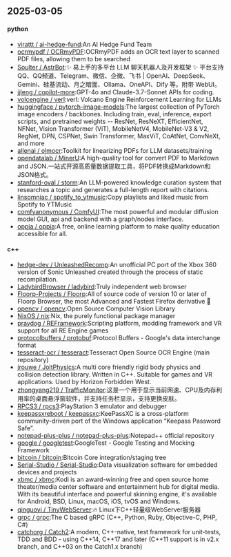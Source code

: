 ## 2025-03-05

#### python
* [virattt / ai-hedge-fund](https://github.com/virattt/ai-hedge-fund):An AI Hedge Fund Team
* [ocrmypdf / OCRmyPDF](https://github.com/ocrmypdf/OCRmyPDF):OCRmyPDF adds an OCR text layer to scanned PDF files, allowing them to be searched
* [Soulter / AstrBot](https://github.com/Soulter/AstrBot):✨ 易上手的多平台 LLM 聊天机器人及开发框架 ✨ 平台支持 QQ、QQ频道、Telegram、微信、企微、飞书 | OpenAI、DeepSeek、Gemini、硅基流动、月之暗面、Ollama、OneAPI、Dify 等。附带 WebUI。
* [jjleng / copilot-more](https://github.com/jjleng/copilot-more):GPT-4o and Claude-3.7-Sonnet APIs for coding.
* [volcengine / verl](https://github.com/volcengine/verl):verl: Volcano Engine Reinforcement Learning for LLMs
* [huggingface / pytorch-image-models](https://github.com/huggingface/pytorch-image-models):The largest collection of PyTorch image encoders / backbones. Including train, eval, inference, export scripts, and pretrained weights -- ResNet, ResNeXT, EfficientNet, NFNet, Vision Transformer (ViT), MobileNetV4, MobileNet-V3 & V2, RegNet, DPN, CSPNet, Swin Transformer, MaxViT, CoAtNet, ConvNeXt, and more
* [allenai / olmocr](https://github.com/allenai/olmocr):Toolkit for linearizing PDFs for LLM datasets/training
* [opendatalab / MinerU](https://github.com/opendatalab/MinerU):A high-quality tool for convert PDF to Markdown and JSON.一站式开源高质量数据提取工具，将PDF转换成Markdown和JSON格式。
* [stanford-oval / storm](https://github.com/stanford-oval/storm):An LLM-powered knowledge curation system that researches a topic and generates a full-length report with citations.
* [linsomniac / spotify_to_ytmusic](https://github.com/linsomniac/spotify_to_ytmusic):Copy playlists and liked music from Spotify to YTMusic
* [comfyanonymous / ComfyUI](https://github.com/comfyanonymous/ComfyUI):The most powerful and modular diffusion model GUI, api and backend with a graph/nodes interface.
* [oppia / oppia](https://github.com/oppia/oppia):A free, online learning platform to make quality education accessible for all.

#### c++
* [hedge-dev / UnleashedRecomp](https://github.com/hedge-dev/UnleashedRecomp):An unofficial PC port of the Xbox 360 version of Sonic Unleashed created through the process of static recompilation.
* [LadybirdBrowser / ladybird](https://github.com/LadybirdBrowser/ladybird):Truly independent web browser
* [Floorp-Projects / Floorp](https://github.com/Floorp-Projects/Floorp):All of source code of version 10 or later of Floorp Browser, the most Advanced and Fastest Firefox derivative 🦊
* [opencv / opencv](https://github.com/opencv/opencv):Open Source Computer Vision Library
* [NixOS / nix](https://github.com/NixOS/nix):Nix, the purely functional package manager
* [praydog / REFramework](https://github.com/praydog/REFramework):Scripting platform, modding framework and VR support for all RE Engine games
* [protocolbuffers / protobuf](https://github.com/protocolbuffers/protobuf):Protocol Buffers - Google's data interchange format
* [tesseract-ocr / tesseract](https://github.com/tesseract-ocr/tesseract):Tesseract Open Source OCR Engine (main repository)
* [jrouwe / JoltPhysics](https://github.com/jrouwe/JoltPhysics):A multi core friendly rigid body physics and collision detection library. Written in C++. Suitable for games and VR applications. Used by Horizon Forbidden West.
* [zhongyang219 / TrafficMonitor](https://github.com/zhongyang219/TrafficMonitor):这是一个用于显示当前网速、CPU及内存利用率的桌面悬浮窗软件，并支持任务栏显示，支持更换皮肤。
* [RPCS3 / rpcs3](https://github.com/RPCS3/rpcs3):PlayStation 3 emulator and debugger
* [keepassxreboot / keepassxc](https://github.com/keepassxreboot/keepassxc):KeePassXC is a cross-platform community-driven port of the Windows application “Keepass Password Safe”.
* [notepad-plus-plus / notepad-plus-plus](https://github.com/notepad-plus-plus/notepad-plus-plus):Notepad++ official repository
* [google / googletest](https://github.com/google/googletest):GoogleTest - Google Testing and Mocking Framework
* [bitcoin / bitcoin](https://github.com/bitcoin/bitcoin):Bitcoin Core integration/staging tree
* [Serial-Studio / Serial-Studio](https://github.com/Serial-Studio/Serial-Studio):Data visualization software for embedded devices and projects
* [xbmc / xbmc](https://github.com/xbmc/xbmc):Kodi is an award-winning free and open source home theater/media center software and entertainment hub for digital media. With its beautiful interface and powerful skinning engine, it's available for Android, BSD, Linux, macOS, iOS, tvOS and Windows.
* [qinguoyi / TinyWebServer](https://github.com/qinguoyi/TinyWebServer):🔥 Linux下C++轻量级WebServer服务器
* [grpc / grpc](https://github.com/grpc/grpc):The C based gRPC (C++, Python, Ruby, Objective-C, PHP, C#)
* [catchorg / Catch2](https://github.com/catchorg/Catch2):A modern, C++-native, test framework for unit-tests, TDD and BDD - using C++14, C++17 and later (C++11 support is in v2.x branch, and C++03 on the Catch1.x branch)
